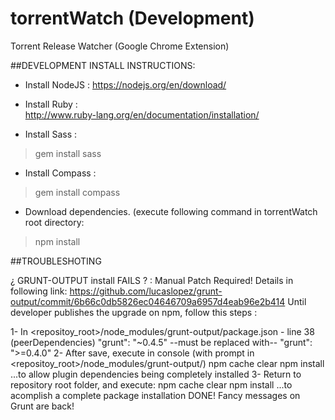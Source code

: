 # torrentWatch (Development)
Torrent Release Watcher (Google Chrome Extension)


##DEVELOPMENT INSTALL INSTRUCTIONS:

- Install NodeJS :
https://nodejs.org/en/download/

- Install Ruby :  
http://www.ruby-lang.org/en/documentation/installation/

- Install Sass : 
>gem install sass

- Install Compass :
>gem install compass

- Download dependencies. (execute following command in torrentWatch root directory:
>npm install


##TROUBLESHOTING


¿ GRUNT-OUTPUT install FAILS ? :
Manual Patch Required! Details in following link:
https://github.com/lucaslopez/grunt-output/commit/6b66c0db5826ec04646709a6957d4eab96e2b414
Until developer publishes the upgrade on npm, follow this steps  :

1- 	In <repositoy_root>/node_modules/grunt-output/package.json - line 38 (peerDependencies)
	"grunt": "~0.4.5"
	--must be replaced with--
	"grunt": ">=0.4.0"
2- 	After save, execute in console (with prompt in <repositoy_root>/node_modules/grunt-output/)
	npm cache clear
	npm install
	...to allow plugin dependencies being completely installed
3-	Return to repository root folder, and execute:
	npm cache clear
	npm install
	...to acomplish a complete package installation
	DONE! Fancy messages on Grunt are back!


